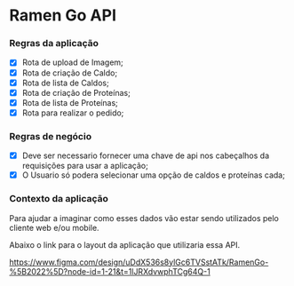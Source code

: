 # Ramen Go API

### Regras da aplicação

- [X] Rota de upload de Imagem;
- [X] Rota de criação de Caldo; 
- [X] Rota de lista de Caldos; 
- [X] Rota de criação de Proteínas; 
- [X] Rota de lista de Proteínas;
- [X] Rota para realizar o pedido;

### Regras de negócio
- [X] Deve ser necessario fornecer uma chave de api nos cabeçalhos da requisições para usar a aplicação;
- [X] O Usuario só podera selecionar uma opção de caldos e proteínas cada;

### Contexto da aplicação

Para ajudar a imaginar como esses dados vão estar sendo utilizados pelo cliente web e/ou mobile.

Abaixo o link para o layout da aplicação que utilizaria essa API.

https://www.figma.com/design/uDdX536s8ylGc6TVSstATk/RamenGo-%5B2022%5D?node-id=1-21&t=1lJRXdvwphTCg64Q-1